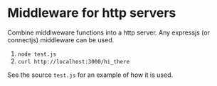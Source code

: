 Middleware for http servers
===========================

Combine middlweware functions into a http server. Any expressjs
(or connectjs) middleware can be used.

1. `node test.js`
2. `curl http://localhost:3000/hi_there`

See the source `test.js` for an example of how it is used.


